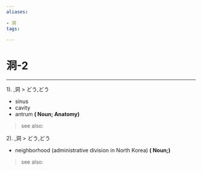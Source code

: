 ```yaml
---
aliases:
    
- 洞
tags:
    
---
```


# 洞-2
---
1).
,洞 > どう,どう

- sinus
- cavity
- antrum
**( Noun; Anatomy)**
> see also: 
            
2).
,洞 > どう,どう

- neighborhood (administrative division in North Korea)
**( Noun;)**
> see also: 
            